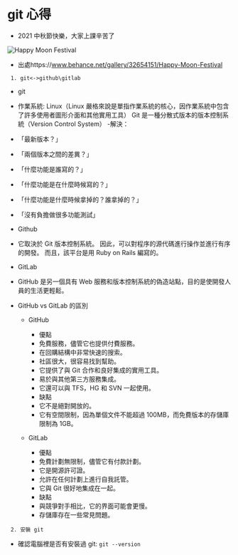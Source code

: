 # git 心得

- 2021 中秋節快樂，大家上課辛苦了

![Happy Moon Festival](https://mir-s3-cdn-cf.behance.net/project_modules/disp/fec74e32654151.568e2bc66a28a.gif "Optional title")

- 出處https://www.behance.net/gallery/32654151/Happy-Moon-Festival

` 1. git<->github\gitlab`

- git

* 作業系統: Linux（Linux 嚴格來說是單指作業系統的核心，因作業系統中包含了許多使用者圖形介面和其他實用工具）
  Git 是一種分散式版本的版本控制系統（Version Control System） -解決：

- 「最新版本？」
- 「兩個版本之間的差異？」
- 「什麼功能是誰寫的？」
- 「什麼功能是在什麼時候寫的？」
- 「什麼功能是什麼時候拿掉的？誰拿掉的？」
- 「沒有負擔做很多功能測試」

- Github

* 它取決於 Git 版本控制系統。 因此，可以對程序的源代碼進行操作並進行有序的開發。 而且，該平台是用 Ruby on Rails 編寫的。

- GitLab

* GitHub 是另一個具有 Web 服務和版本控制系統的偽造站點，目的是使開發人員的生活更輕鬆。

- GitHub vs GitLab 的區別

  - GitHub

    - 優點

    * 免費服務，儘管它也提供付費服務。
    * 在回購結構中非常快速的搜索。
    * 社區很大，很容易找到幫助。
    * 它提供了與 Git 合作和良好集成的實用工具。
    * 易於與其他第三方服務集成。
    * 它還可以與 TFS，HG 和 SVN 一起使用。

    - 缺點

    * 它不是絕對開放的。
    * 它有空間限制，因為單個文件不能超過 100MB，而免費版本的存儲庫限制為 1GB。

  - GitLab

    - 優點

    * 免費計劃無限制，儘管它有付款計劃。
    * 它是開源許可證。
    * 允許在任何計劃上進行自我託管。
    * 它與 Git 很好地集成在一起。

    - 缺點

    * 與競爭對手相比，它的界面可能會更慢。
    * 存儲庫存在一些常見問題。

` 2. 安裝 git`

- 確認電腦裡是否有安裝過 git:
  `git --version`
